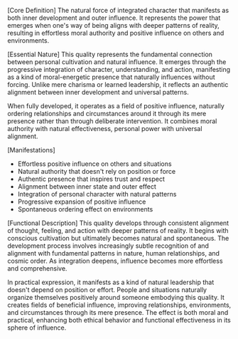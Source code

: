 [Core Definition]
The natural force of integrated character that manifests as both inner development and outer influence. It represents the power that emerges when one's way of being aligns with deeper patterns of reality, resulting in effortless moral authority and positive influence on others and environments.

[Essential Nature]
This quality represents the fundamental connection between personal cultivation and natural influence. It emerges through the progressive integration of character, understanding, and action, manifesting as a kind of moral-energetic presence that naturally influences without forcing. Unlike mere charisma or learned leadership, it reflects an authentic alignment between inner development and universal patterns.

When fully developed, it operates as a field of positive influence, naturally ordering relationships and circumstances around it through its mere presence rather than through deliberate intervention. It combines moral authority with natural effectiveness, personal power with universal alignment.

[Manifestations]
- Effortless positive influence on others and situations
- Natural authority that doesn't rely on position or force
- Authentic presence that inspires trust and respect
- Alignment between inner state and outer effect
- Integration of personal character with natural patterns
- Progressive expansion of positive influence
- Spontaneous ordering effect on environments

[Functional Description]
This quality develops through consistent alignment of thought, feeling, and action with deeper patterns of reality. It begins with conscious cultivation but ultimately becomes natural and spontaneous. The development process involves increasingly subtle recognition of and alignment with fundamental patterns in nature, human relationships, and cosmic order. As integration deepens, influence becomes more effortless and comprehensive.

In practical expression, it manifests as a kind of natural leadership that doesn't depend on position or effort. People and situations naturally organize themselves positively around someone embodying this quality. It creates fields of beneficial influence, improving relationships, environments, and circumstances through its mere presence. The effect is both moral and practical, enhancing both ethical behavior and functional effectiveness in its sphere of influence.